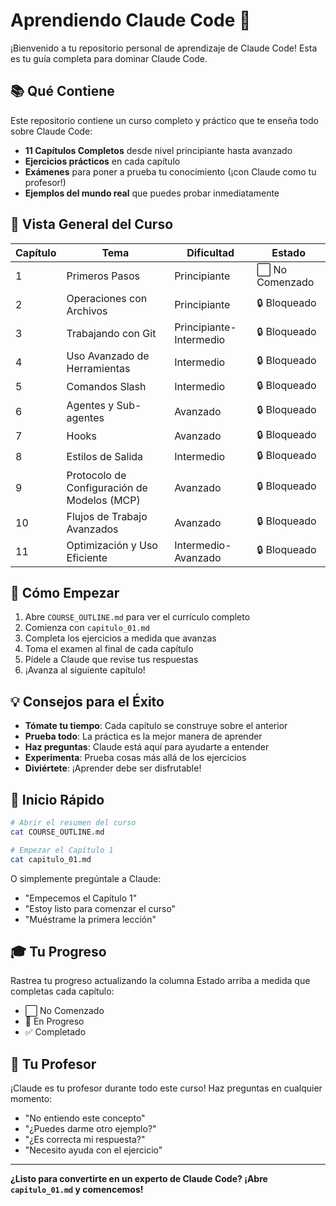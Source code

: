 # Aprendiendo Claude Code 🚀

¡Bienvenido a tu repositorio personal de aprendizaje de Claude Code! Esta es tu guía completa para dominar Claude Code.

## 📚 Qué Contiene

Este repositorio contiene un curso completo y práctico que te enseña todo sobre Claude Code:

- **11 Capítulos Completos** desde nivel principiante hasta avanzado
- **Ejercicios prácticos** en cada capítulo
- **Exámenes** para poner a prueba tu conocimiento (¡con Claude como tu profesor!)
- **Ejemplos del mundo real** que puedes probar inmediatamente

## 🎯 Vista General del Curso

| Capítulo | Tema | Dificultad | Estado |
|---------|-------|------------|--------|
| 1 | Primeros Pasos | Principiante | ⬜ No Comenzado |
| 2 | Operaciones con Archivos | Principiante | 🔒 Bloqueado |
| 3 | Trabajando con Git | Principiante-Intermedio | 🔒 Bloqueado |
| 4 | Uso Avanzado de Herramientas | Intermedio | 🔒 Bloqueado |
| 5 | Comandos Slash | Intermedio | 🔒 Bloqueado |
| 6 | Agentes y Sub-agentes | Avanzado | 🔒 Bloqueado |
| 7 | Hooks | Avanzado | 🔒 Bloqueado |
| 8 | Estilos de Salida | Intermedio | 🔒 Bloqueado |
| 9 | Protocolo de Configuración de Modelos (MCP) | Avanzado | 🔒 Bloqueado |
| 10 | Flujos de Trabajo Avanzados | Avanzado | 🔒 Bloqueado |
| 11 | Optimización y Uso Eficiente | Intermedio-Avanzado | 🔒 Bloqueado |

## 🚀 Cómo Empezar

1. Abre `COURSE_OUTLINE.md` para ver el currículo completo
2. Comienza con `capitulo_01.md`
3. Completa los ejercicios a medida que avanzas
4. Toma el examen al final de cada capítulo
5. Pídele a Claude que revise tus respuestas
6. ¡Avanza al siguiente capítulo!

## 💡 Consejos para el Éxito

- **Tómate tu tiempo**: Cada capítulo se construye sobre el anterior
- **Prueba todo**: La práctica es la mejor manera de aprender
- **Haz preguntas**: Claude está aquí para ayudarte a entender
- **Experimenta**: Prueba cosas más allá de los ejercicios
- **Diviértete**: ¡Aprender debe ser disfrutable!

## 📖 Inicio Rápido

```bash
# Abrir el resumen del curso
cat COURSE_OUTLINE.md

# Empezar el Capítulo 1
cat capitulo_01.md
```

O simplemente pregúntale a Claude:
- "Empecemos el Capítulo 1"
- "Estoy listo para comenzar el curso"
- "Muéstrame la primera lección"

## 🎓 Tu Progreso

Rastrea tu progreso actualizando la columna Estado arriba a medida que completas cada capítulo:
- ⬜ No Comenzado
- 📖 En Progreso
- ✅ Completado

## 🤝 Tu Profesor

¡Claude es tu profesor durante todo este curso! Haz preguntas en cualquier momento:
- "No entiendo este concepto"
- "¿Puedes darme otro ejemplo?"
- "¿Es correcta mi respuesta?"
- "Necesito ayuda con el ejercicio"

---

**¿Listo para convertirte en un experto de Claude Code? ¡Abre `capitulo_01.md` y comencemos!**
